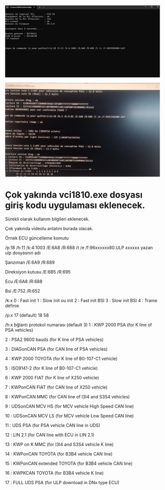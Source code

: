 ![Alt text](/vci1810giris.png?raw=true "Giriş Ekranı")

![Alt text](/ecuupdate.jpg?raw=true "Ecu Update")


<h1>Çok yakında vci1810.exe dosyası giriş kodu uygulaması eklenecek.</h1>

Sürekli olarak kullanım bilgileri eklenecek.

Çok yakında videolu anlatım burada olacak.

Örnek ECU güncelleme komutu

/p:18 /h:11 /k:4:1003 /E:6A8 /R:688 /t /e /f:96xxxxxx80.ULP xxxxxx yazan ulp dosyasnın adı

Şanzıman
/E:6A9 /R:689

Direksiyon kutusu
/E:6B5 /R:695

Ecu
/E:6A8 /R:688

Bsi
/E:752 /R:652 

/k:x
0 : Fast init 
1 : Slow init ou init 
2 : Fast init BSI 
3 : Slow init BSI
4 : Trame définie  


/p:x
17 (default)
18
58

/h:x bğlantı protokol numarası (default 3)
1 : KWP 2000 PSA (for K line of PSA vehicles)

2 : PSA2 9600 bauds (for K line of PSA vehicles)

3 : DIAGonCAN PSA (for CAN line of PSA vehicles)

4 : KWP 2000 TOYOTA (for K line of B0-107-C1 vehicle)

5 : ISO9141-2 (for K line of B0-107-C1 vehicle)

6 : KWP 2000 FIAT (for K line of X250 vehicle)

7 : KWPonCAN FIAT (for CAN line of X250 vehicle)

8 : KWPonCAN MMC (for CAN line of I3I4 and S3S4 vehicles)

9 : UDSonCAN MCV HS (for MCV vehicle High Speed ​​CAN line)

10 : UDSonCAN MCV LS (for MCV vehicle Low Speed ​​CAN line)

11 : UDS PSA (for PSA vehicle CAN line in UDS)

12 : LIN 2.1 (for CAN line with ECU in LIN 2.1)

13 : KWP on K MMC (for I3I4 and S3S4 vehicle K line)

14 : KWPonCAN TOYOTA (for B3B4 vehicle CAN line)

15 : KWPonCAN extended TOYOTA (for B3B4 vehicle CAN line)

16 : KWPKCAN TOYOTA (for B3B4 vehicle K line)

17 : FULL UDS PSA (for ULP download in DNx type ECU)
